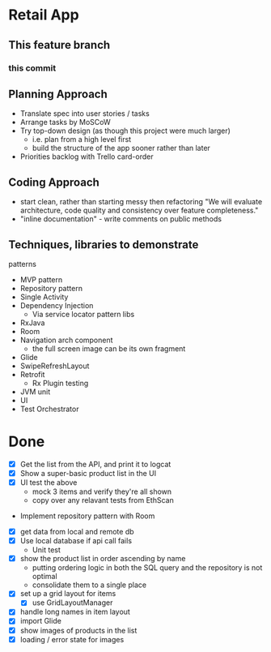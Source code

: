 # Retail App

## This feature branch
### this commit

## Planning Approach
- Translate spec into user stories / tasks
- Arrange tasks by MoSCoW
- Try top-down design (as though this project were much larger)
    * i.e. plan from a high level first
    * build the structure of the app sooner rather than later
- Priorities backlog with Trello card-order

## Coding Approach
- start clean, rather than starting messy then refactoring
"We will evaluate architecture, code quality and consistency over feature completeness."
- "inline documentation" - write comments on public methods

## Techniques, libraries to demonstrate
patterns
- MVP pattern
- Repository pattern
- Single Activity
- Dependency Injection
    * Via service locator pattern
libs
- RxJava
- Room
- Navigation arch component
    * the full screen image can be its own fragment
- Glide
- SwipeRefreshLayout
- Retrofit
    * Rx Plugin
testing
- JVM unit
- UI
- Test Orchestrator

# Done
- [x] Get the list from the API, and print it to logcat
- [x] Show a super-basic product list in the UI
- [x] UI test the above
    * mock 3 items and verify they're all shown
    * copy over any relavant tests from EthScan
- Implement repository pattern with Room
- [x] get data from local and remote db
- [x] Use local database if api call fails 
    * Unit test
- [x] show the product list in order ascending by name
    * putting ordering logic in both the SQL query and the repository is not optimal
    * consolidate them to a single place
- [x] set up a grid layout for items
    - [x] use GridLayoutManager
- [x] handle long names in item layout
- [x] import Glide
- [x] show images of products in the list
- [x] loading / error state for images
